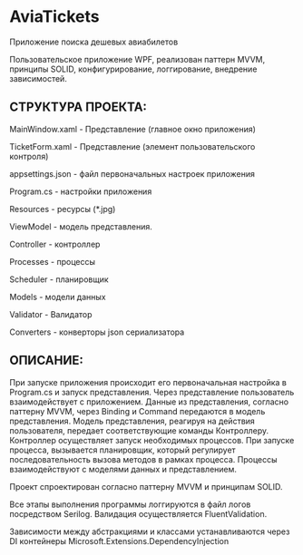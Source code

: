 # AviaTickets
 Приложение поиска дешевых авиабилетов
 
 Пользовательское приложение WPF, реализован паттерн MVVM, принципы SOLID, конфигурирование, логгирование, внедрение зависимостей.
 
 ## СТРУКТУРА ПРОЕКТА: 
 
 MainWindow.xaml - Представление (главное окно приложения)
 
 TicketForm.xaml - Представление (элемент пользовательского контроля)
 
 appsettings.json - файл первоначальных настроек приложения
 
 Program.cs - настройки приложения
 
 Resources - ресурсы (*.jpg)
 
 ViewModel - модель представления.
 
 Controller - контроллер
 
 Processes - процессы
 
 Scheduler - планировщик
 
 Models - модели данных
 
 Validator - Валидатор
 
 Converters - конверторы json сериализатора
 
## ОПИСАНИЕ:
 
При запуске приложения происходит его первоначальная настройка в Program.cs и запуск представления. Через представление пользователь взаимодействует с приложением. Данные из представления, согласно паттерну MVVM, через Binding и Command передаются в модель представления. Модель представления, реагируя на действия пользователя, передает соответствующие команды Контроллеру. Контроллер осуществляет запуск необходимых процессов. При запуске процесса, вызывается планировщик, который регулирует последовательность вызова методов в рамках процесса. Процессы взаимодействуют с моделями данных и представлением. 

Проект спроектирован согласно паттерну MVVM и принципам SOLID. 

Все этапы выполнения программы логгируются в файл логов посредством Serilog. Валидация осуществляется FluentValidation. 

Зависимости между абстракциями и классами устанавливаются через DI контейнеры Microsoft.Extensions.DependencyInjection


